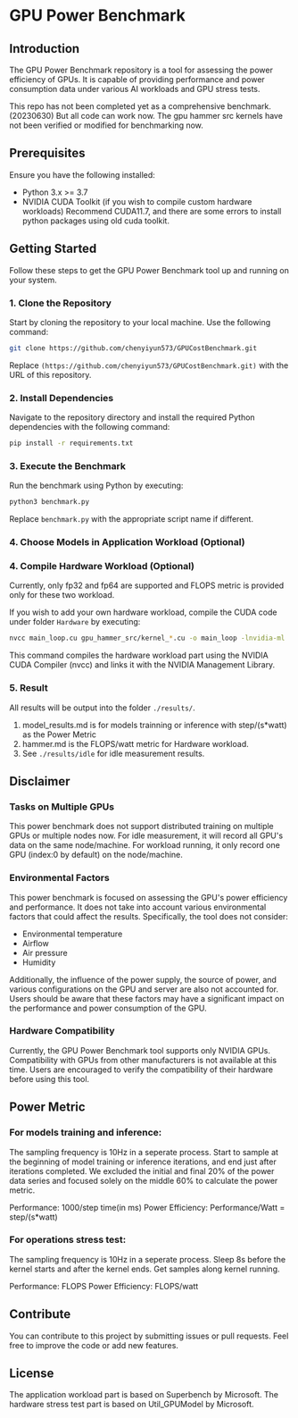 # GPU Power Benchmark

## Introduction
The GPU Power Benchmark repository is a tool for assessing the power efficiency of GPUs. It is capable of providing performance and power consumption data under various AI workloads and GPU stress tests.

This repo has not been completed yet as a comprehensive benchmark.(20230630) But all code can work now. The gpu hammer src kernels have not been verified or modified for benchmarking now. 

## Prerequisites
Ensure you have the following installed:
- Python 3.x >= 3.7
- NVIDIA CUDA Toolkit (if you wish to compile custom hardware workloads)
Recommend CUDA11.7, and there are some errors to install python packages using old cuda toolkit. 

## Getting Started
Follow these steps to get the GPU Power Benchmark tool up and running on your system.

### 1. Clone the Repository
Start by cloning the repository to your local machine. Use the following command:

```sh
git clone https://github.com/chenyiyun573/GPUCostBenchmark.git
```

Replace `(https://github.com/chenyiyun573/GPUCostBenchmark.git)` with the URL of this repository.

### 2. Install Dependencies
Navigate to the repository directory and install the required Python dependencies with the following command:

```sh
pip install -r requirements.txt
```

### 3. Execute the Benchmark
Run the benchmark using Python by executing:

```sh
python3 benchmark.py
```

Replace `benchmark.py` with the appropriate script name if different.


### 4. Choose Models in Application Workload (Optional)


### 4. Compile Hardware Workload (Optional)
Currently, only fp32 and fp64 are supported and FLOPS metric is provided only for these two workload. 

If you wish to add your own hardware workload, compile the CUDA code under folder `Hardware` by executing:

```sh
nvcc main_loop.cu gpu_hammer_src/kernel_*.cu -o main_loop -lnvidia-ml
```

This command compiles the hardware workload part using the NVIDIA CUDA Compiler (nvcc) and links it with the NVIDIA Management Library.


### 5. Result
All results will be output into the folder `./results/`.
1. model_results.md is for models trainning or inference with step/(s*watt) as the Power Metric
2. hammer.md is the FLOPS/watt metric for Hardware workload.
3. See `./results/idle` for idle measurement results. 

## Disclaimer

### Tasks on Multiple GPUs
This power benchmark does not support distributed training on multiple GPUs or multiple nodes now.
For idle measurement, it will record all GPU's data on the same node/machine.
For workload running, it only record one GPU (index:0 by default) on the node/machine.

### Environmental Factors
This power benchmark is focused on assessing the GPU's power efficiency and performance. It does not take into account various environmental factors that could affect the results. Specifically, the tool does not consider:

- Environmental temperature
- Airflow
- Air pressure
- Humidity

Additionally, the influence of the power supply, the source of power, and various configurations on the GPU and server are also not accounted for. Users should be aware that these factors may have a significant impact on the performance and power consumption of the GPU.

### Hardware Compatibility
Currently, the GPU Power Benchmark tool supports only NVIDIA GPUs. Compatibility with GPUs from other manufacturers is not available at this time. Users are encouraged to verify the compatibility of their hardware before using this tool.

## Power Metric
### For models training and inference:
The sampling frequency is 10Hz in a seperate process.
Start to sample at the beginning of model training or inference iterations, and end just after iterations completed.
We excluded the initial and final 20% of the power data series and focused solely on the middle 60% to calculate the power metric.

Performance: 1000/step time(in ms)
Power Efficiency: Performance/Watt = step/(s*watt)


### For operations stress test:
The sampling frequency is 10Hz in a seperate process.
Sleep 8s before the kernel starts and after the kernel ends. Get samples along kernel running.

Performance: FLOPS
Power Efficiency: FLOPS/watt



## Contribute
You can contribute to this project by submitting issues or pull requests. Feel free to improve the code or add new features.

## License
The application workload part is based on Superbench by Microsoft. 
The hardware stress test part is based on Util_GPUModel by Microsoft.
